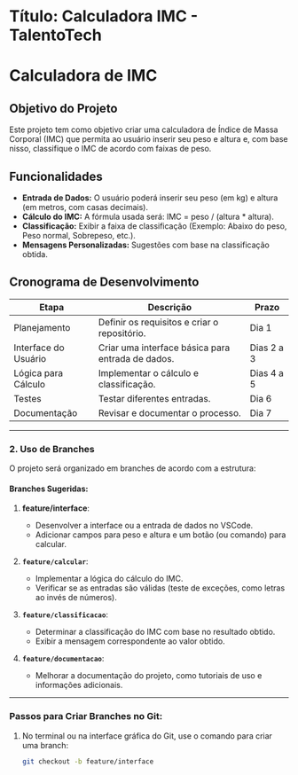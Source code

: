 # Título: Calculadora IMC - TalentoTech
# Calculadora de IMC

## Objetivo do Projeto
Este projeto tem como objetivo criar uma calculadora de Índice de Massa Corporal (IMC) que permita ao usuário inserir seu peso e altura e, com base nisso, classifique o IMC de acordo com faixas de peso.

## Funcionalidades
- **Entrada de Dados:** O usuário poderá inserir seu peso (em kg) e altura (em metros, com casas decimais).
- **Cálculo do IMC:** A fórmula usada será: IMC = peso / (altura * altura).
- **Classificação:** Exibir a faixa de classificação (Exemplo: Abaixo do peso, Peso normal, Sobrepeso, etc.).
- **Mensagens Personalizadas:** Sugestões com base na classificação obtida.

## Cronograma de Desenvolvimento
| Etapa                     | Descrição                                        | Prazo       |
|---------------------------|--------------------------------------------------|-------------|
| Planejamento              | Definir os requisitos e criar o repositório.     | Dia 1       |
| Interface do Usuário      | Criar uma interface básica para entrada de dados.| Dias 2 a 3  |
| Lógica para Cálculo       | Implementar o cálculo e classificação.           | Dias 4 a 5  |
| Testes                    | Testar diferentes entradas.                      | Dia 6       |
| Documentação              | Revisar e documentar o processo.                 | Dia 7       |

-------------------------------------------------------------------------------------------------------------------

### **2. Uso de Branches**
O projeto será organizado em branches de acordo com a estrutura:

#### **Branches Sugeridas:**
1. **feature/interface**:  
   - Desenvolver a interface ou a entrada de dados no VSCode.  
   - Adicionar campos para peso e altura e um botão (ou comando) para calcular.  

2. **`feature/calcular`**:  
   - Implementar a lógica do cálculo do IMC.  
   - Verificar se as entradas são válidas (teste de exceções, como letras ao invés de números).  

4. **`feature/classificacao`**:  
   - Determinar a classificação do IMC com base no resultado obtido.  
   - Exibir a mensagem correspondente ao valor obtido.  

5. **`feature/documentacao`**:  
   - Melhorar a documentação do projeto, como tutoriais de uso e informações adicionais.  

-------------------------------------------------------------------------------------------------------------------

### **Passos para Criar Branches no Git:**
1. No terminal ou na interface gráfica do Git, use o comando para criar uma branch:  
   ```bash
   git checkout -b feature/interface
